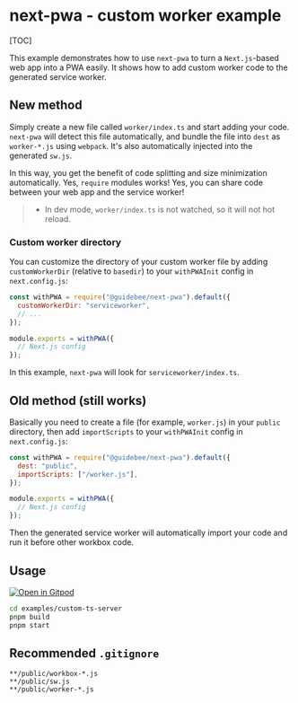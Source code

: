 # next-pwa - custom worker example

[TOC]

This example demonstrates how to use `next-pwa` to turn a `Next.js`-based web app into a PWA easily. It shows how to add custom worker code to the generated service worker.

## New method

Simply create a new file called `worker/index.ts` and start adding your code. `next-pwa` will detect this file automatically, and bundle the file into `dest` as `worker-*.js` using `webpack`. It's also automatically injected into the generated `sw.js`.

In this way, you get the benefit of code splitting and size minimization automatically. Yes, `require` modules works! Yes, you can share code between your web app and the service worker!

> - In dev mode, `worker/index.ts` is not watched, so it will not hot reload.

### Custom worker directory

You can customize the directory of your custom worker file by adding `customWorkerDir` (relative to `basedir`) to your `withPWAInit` config in `next.config.js`:

```javascript
const withPWA = require("@guidebee/next-pwa").default({
  customWorkerDir: "serviceworker",
  // ...
});

module.exports = withPWA({
  // Next.js config
});
```

In this example, `next-pwa` will look for `serviceworker/index.ts`.

## Old method (still works)

Basically you need to create a file (for example, `worker.js`) in your `public` directory, then add `importScripts` to your `withPWAInit` config in `next.config.js`:

```javascript
const withPWA = require("@guidebee/next-pwa").default({
  dest: "public",
  importScripts: ["/worker.js"],
});

module.exports = withPWA({
  // Next.js config
});
```

Then the generated service worker will automatically import your code and run it before other workbox code.

## Usage

[![Open in Gitpod](https://img.shields.io/badge/Open%20In-Gitpod.io-%231966D2?style=for-the-badge&logo=gitpod)](https://gitpod.io/#https://github.com/DuCanhGH/next-pwa/)

```bash
cd examples/custom-ts-server
pnpm build
pnpm start
```

## Recommended `.gitignore`

```gitignore
**/public/workbox-*.js
**/public/sw.js
**/public/worker-*.js
```
